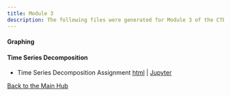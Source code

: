 ```yaml
---
title: Module 3
description: The following files were generated for Module 3 of the CTBA course
---
```

#### Graphing 


#### Time Series Decomposition
- Time Series Decomposition Assignment [html](TimeSeries.html) | [Jupyter](TimeSeries.ipynb)



[Back to the Main Hub](https://jksmith01.github.io/)
